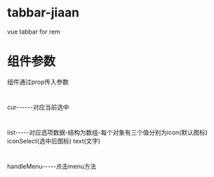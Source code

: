 # tabbar-jiaan
vue tabbar for rem


# 组件参数
组件通过prop传入参数
#
cur------对应当前选中
#
list-----对应选项数据-结构为数组-每个对象有三个值分别为icon(默认图标) iconSelect(选中后图标) text(文字)
#
handleMenu-----点击menu方法